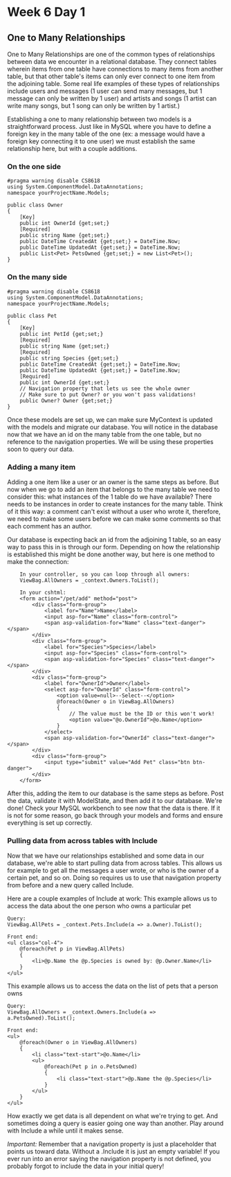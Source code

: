 # Week 6 Day 1

## One to Many Relationships

One to Many Relationships are one of the common types of relationships between data we encounter in a relational database. They connect tables wherein items from one table have connections to many items from another table, but that other table's items can only ever connect to one item from the adjoining table. Some real life examples of these types of relationships include users and messages (1 user can send many messages, but 1 message can only be written by 1 user) and artists and songs (1 artist can write many songs, but 1 song can only be written by 1 artist.)

Establishing a one to many relationship between two models is a straightforward process. Just like in MySQL where you have to define a foreign key in the many table of the one (ex: a message would have a foreign key connecting it to one user) we must establish the same relationship here, but with a couple additions.

### On the one side

```
#pragma warning disable CS8618
using System.ComponentModel.DataAnnotations;
namespace yourProjectName.Models;

public class Owner
{
    [Key]
    public int OwnerId {get;set;}
    [Required]
    public string Name {get;set;}
    public DateTime CreatedAt {get;set;} = DateTime.Now;
    public DateTime UpdatedAt {get;set;} = DateTime.Now;
    public List<Pet> PetsOwned {get;set;} = new List<Pet>();
}

```

### On the many side

```
#pragma warning disable CS8618
using System.ComponentModel.DataAnnotations;
namespace yourProjectName.Models;

public class Pet
{
    [Key]
    public int PetId {get;set;}
    [Required]
    public string Name {get;set;}
    [Required]
    public string Species {get;set;}
    public DateTime CreatedAt {get;set;} = DateTime.Now;
    public DateTime UpdatedAt {get;set;} = DateTime.Now;
    [Required]
    public int OwnerId {get;set;}
    // Navigation property that lets us see the whole owner
    // Make sure to put Owner? or you won't pass validations!
    public Owner? Owner {get;set;}
}
```

Once these models are set up, we can make sure MyContext is updated with the models and migrate our database. You will notice in the database now that we have an id on the many table from the one table, but no reference to the navigation properties. We will be using these properties soon to query our data.

### Adding a many item

Adding a one item like a user or an owner is the same steps as before. But now when we go to add an item that belongs to the many table we need to consider this: what instances of the 1 table do we have available? There needs to be instances in order to create instances for the many table. Think of it this way: a comment can't exist without a user who wrote it, therefore, we need to make some users before we can make some comments so that each comment has an author.

Our database is expecting back an id from the adjoining 1 table, so an easy way to pass this in is through our form. Depending on how the relationship is established this might be done another way, but here is one method to make the connection:

```
    In your controller, so you can loop through all owners: 
    ViewBag.AllOwners = _context.Owners.ToList();
    
    In your cshtml:
    <form action="/pet/add" method="post">
        <div class="form-group">
            <label for="Name">Name</label>
            <input asp-for="Name" class="form-control">
            <span asp-validation-for="Name" class="text-danger"></span>
        </div>
        <div class="form-group">
            <label for="Species">Species</label>
            <input asp-for="Species" class="form-control">
            <span asp-validation-for="Species" class="text-danger"></span>
        </div>
        <div class="form-group">
            <label for="OwnerId">Owner</label>
            <select asp-for="OwnerId" class="form-control">
                <option value=null>--Select--</option>
                @foreach(Owner o in ViewBag.AllOwners)
                {
                    // The value must be the ID or this won't work!
                    <option value="@o.OwnerId">@o.Name</option>
                }
            </select>
            <span asp-validation-for="OwnerId" class="text-danger"></span>
        </div>
        <div class="form-group">
            <input type="submit" value="Add Pet" class="btn btn-danger">
        </div>
    </form>
```

After this, adding the item to our database is the same steps as before. Post the data, validate it with ModelState, and then add it to our database. We're done! Check your MySQL workbench to see now that the data is there. If it is not for some reason, go back through your models and forms and ensure everything is set up correctly.

### Pulling data from across tables with Include

Now that we have our relationships established and some data in our database, we're able to start pulling data from across tables. This allows us for example to get all the messages a user wrote, or who is the owner of a certain pet, and so on. Doing so requires us to use that navigation property from before and a new query called Include.

Here are a couple examples of Include at work:
This example allows us to access the data about the one person who owns a particular pet

```
Query:
ViewBag.AllPets = _context.Pets.Include(a => a.Owner).ToList();

Front end:
<ul class="col-4">
    @foreach(Pet p in ViewBag.AllPets)
    {
        <li>@p.Name the @p.Species is owned by: @p.Owner.Name</li>
    }
</ul>
```

This example allows us to access the data on the list of pets that a person owns

```
Query:
ViewBag.AllOwners = _context.Owners.Include(a => a.PetsOwned).ToList();

Front end:
<ul>
    @foreach(Owner o in ViewBag.AllOwners)
    {
        <li class="text-start">@o.Name</li>
        <ul>
            @foreach(Pet p in o.PetsOwned)
            {
                <li class="text-start">@p.Name the @p.Species</li>
            }
        </ul>
    }
</ul>
```

How exactly we get data is all dependent on what we're trying to get. And sometimes doing a query is easier going one way than another. Play around with Include a while until it makes sense.

*Important:* Remember that a navigation property is just a placeholder that points us toward data. Without a .Include it is just an empty variable! If you ever run into an error saying the navigation property is not defined, you probably forgot to include the data in your initial query!
